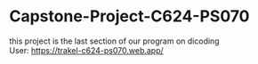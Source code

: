 # Capstone-Project-C624-PS070
this project is the last section of our program on dicoding <br>
User: 
https://trakel-c624-ps070.web.app/

